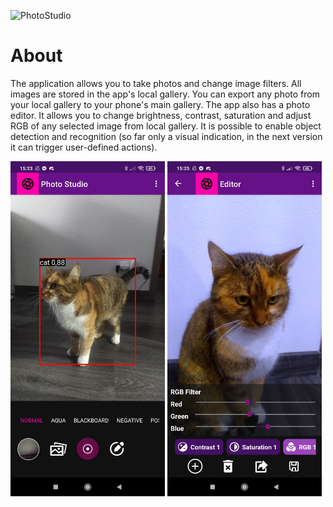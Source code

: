 ![PhotoStudio](https://socialify.git.ci/0xMartin/PhotoStudio/image?description=1&forks=1&issues=1&language=1&name=1&owner=1&pulls=1&stargazers=1&theme=Light)

# About
The application allows you to take photos and change image filters. All images are stored in the app's local gallery.
You can export any photo from your local gallery to your phone's main gallery. The app also has a photo editor. It allows you to change brightness, contrast, saturation and adjust RGB of any selected image from local gallery. It is possible to enable object detection and recognition (so far only a visual indication, in the next version it can trigger user-defined actions).
<div>
  <img src="./doc/img1.jpg" width="49%">
  <img src="./doc/img2.jpg" width="49%">
</div>
